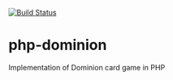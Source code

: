 [![Build Status](https://travis-ci.org/farazdagi/php-dominion.svg?branch=master)](https://travis-ci.org/farazdagi/php-dominion)

php-dominion
============

Implementation of Dominion card game in PHP

